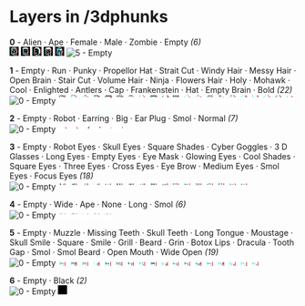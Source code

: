# Layers in /3dphunks

**0** -  Alien · Ape · Female · Male · Zombie · Empty  _(6)_ <br>
![](0_0.png "0 - Alien") 
![](0_1.png "1 - Ape") 
![](0_2.png "2 - Female") 
![](0_3.png "3 - Male") 
![](0_4.png "4 - Zombie") 
![](0_5.png "5 - Empty") 


**1** -  Empty · Run · Punky · Propellor Hat · Strait Cut · Windy Hair · Messy Hair · Open Brain · Stair Cut · Volume Hair · Ninja · Flowers Hair · Holy · Mohawk · Cool · Enlighted · Antlers · Cap · Frankenstein · Hat · Empty Brain · Bold  _(22)_ <br>
![](1_0.png "0 - Empty") 
![](1_1.png "1 - Run") 
![](1_2.png "2 - Punky") 
![](1_3.png "3 - Propellor Hat") 
![](1_4.png "4 - Strait Cut") 
![](1_5.png "5 - Windy Hair") 
![](1_6.png "6 - Messy Hair") 
![](1_7.png "7 - Open Brain") 
![](1_8.png "8 - Stair Cut") 
![](1_9.png "9 - Volume Hair") 
![](1_10.png "10 - Ninja") 
![](1_11.png "11 - Flowers Hair") 
![](1_12.png "12 - Holy") 
![](1_13.png "13 - Mohawk") 
![](1_14.png "14 - Cool") 
![](1_15.png "15 - Enlighted") 
![](1_16.png "16 - Antlers") 
![](1_17.png "17 - Cap") 
![](1_18.png "18 - Frankenstein") 
![](1_19.png "19 - Hat") 
![](1_20.png "20 - Empty Brain") 
![](1_21.png "21 - Bold") 


**2** -  Empty · Robot · Earring · Big · Ear Plug · Smol · Normal  _(7)_ <br>
![](2_0.png "0 - Empty") 
![](2_1.png "1 - Robot") 
![](2_2.png "2 - Earring") 
![](2_3.png "3 - Big") 
![](2_4.png "4 - Ear Plug") 
![](2_5.png "5 - Smol") 
![](2_6.png "6 - Normal") 


**3** -  Empty · Robot Eyes · Skull Eyes · Square Shades · Cyber Goggles · 3 D Glasses · Long Eyes · Empty Eyes · Eye Mask · Glowing Eyes · Cool Shades · Square Eyes · Three Eyes · Cross Eyes · Eye Brow · Medium Eyes · Smol Eyes · Focus Eyes  _(18)_ <br>
![](3_0.png "0 - Empty") 
![](3_1.png "1 - Robot Eyes") 
![](3_2.png "2 - Skull Eyes") 
![](3_3.png "3 - Square Shades") 
![](3_4.png "4 - Cyber Goggles") 
![](3_5.png "5 - 3 D Glasses") 
![](3_6.png "6 - Long Eyes") 
![](3_7.png "7 - Empty Eyes") 
![](3_8.png "8 - Eye Mask") 
![](3_9.png "9 - Glowing Eyes") 
![](3_10.png "10 - Cool Shades") 
![](3_11.png "11 - Square Eyes") 
![](3_12.png "12 - Three Eyes") 
![](3_13.png "13 - Cross Eyes") 
![](3_14.png "14 - Eye Brow") 
![](3_15.png "15 - Medium Eyes") 
![](3_16.png "16 - Smol Eyes") 
![](3_17.png "17 - Focus Eyes") 


**4** -  Empty · Wide · Ape · None · Long · Smol  _(6)_ <br>
![](4_0.png "0 - Empty") 
![](4_1.png "1 - Wide") 
![](4_2.png "2 - Ape") 
![](4_3.png "3 - None") 
![](4_4.png "4 - Long") 
![](4_5.png "5 - Smol") 


**5** -  Empty · Muzzle · Missing Teeth · Skull Teeth · Long Tongue · Moustage · Skull Smile · Square · Smile · Grill · Beard · Grin · Botox Lips · Dracula · Tooth Gap · Smol · Smol Beard · Open Mouth · Wide Open  _(19)_ <br>
![](5_0.png "0 - Empty") 
![](5_1.png "1 - Muzzle") 
![](5_2.png "2 - Missing Teeth") 
![](5_3.png "3 - Skull Teeth") 
![](5_4.png "4 - Long Tongue") 
![](5_5.png "5 - Moustage") 
![](5_6.png "6 - Skull Smile") 
![](5_7.png "7 - Square") 
![](5_8.png "8 - Smile") 
![](5_9.png "9 - Grill") 
![](5_10.png "10 - Beard") 
![](5_11.png "11 - Grin") 
![](5_12.png "12 - Botox Lips") 
![](5_13.png "13 - Dracula") 
![](5_14.png "14 - Tooth Gap") 
![](5_15.png "15 - Smol") 
![](5_16.png "16 - Smol Beard") 
![](5_17.png "17 - Open Mouth") 
![](5_18.png "18 - Wide Open") 


**6** -  Empty · Black  _(2)_ <br>
![](6_0.png "0 - Empty") 
![](6_1.png "1 - Black") 


